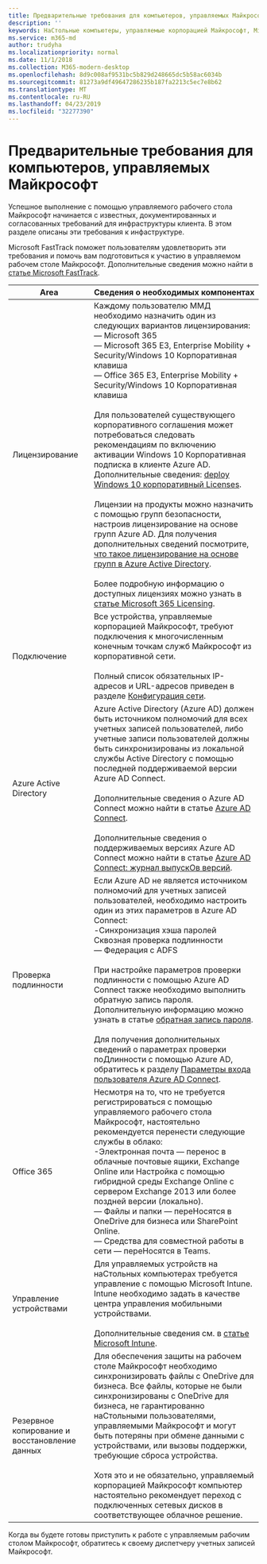 ```yaml
---
title: Предварительные требования для компьютеров, управляемых Майкрософт
description: ''
keywords: НаСтольные компьютеры, управляемые корпорацией Майкрософт, Microsoft 365, служба, документация
ms.service: m365-md
author: trudyha
ms.localizationpriority: normal
ms.date: 11/1/2018
ms.collection: M365-modern-desktop
ms.openlocfilehash: 8d9c008af9531bc5b829d248665dc5b58ac6034b
ms.sourcegitcommit: 81273a9df49647286235b187fa2213c5ec7e8b62
ms.translationtype: MT
ms.contentlocale: ru-RU
ms.lasthandoff: 04/23/2019
ms.locfileid: "32277390"
---
```

# <a name="prerequisites-for-microsoft-managed-desktop"></a>Предварительные требования для компьютеров, управляемых Майкрософт

<!--This topic is the target for a "Learn more" link in the Admin Portal (aka.ms/prereq-azure); do not delete.-->
<!--from Prerequisites -->

Успешное выполнение с помощью управляемого рабочего стола Майкрософт начинается с известных, документированных и согласованных требований для инфраструктуры клиента. В этом разделе описаны эти требования к инфаструктуре. 

Microsoft FastTrack поможет пользователям удовлетворить эти требования и помочь вам подготовиться к участию в управляемом рабочем столе Майкрософт. Дополнительные сведения можно найти в [статье Microsoft FastTrack](https://fasttrack.microsoft.com/about). 

Area | Сведения о необходимых компонентах
--- | ---
Лицензирование | Каждому пользователю ММД необходимо назначить один из следующих вариантов лицензирования:<br>— Microsoft 365<br>— Microsoft 365 E3, Enterprise Mobility + Security/Windows 10 Корпоративная клавиша<br>— Office 365 E3, Enterprise Mobility + Security/Windows 10 Корпоративная клавиша<br><br>Для пользователей существующего корпоративного соглашения может потребоваться следовать рекомендациям по включению активации Windows 10 Корпоративная подписка в клиенте Azure AD. Дополнительные сведения: [deploy Windows 10 корпоративный Licenses](https://docs.microsoft.com/windows/deployment/deploy-enterprise-licenses#enabling-subscription-activation-with-an-existing-ea).<br><br>Лицензии на продукты можно назначить с помощью групп безопасности, настроив лицензирование на основе групп Azure AD. Для получения дополнительных сведений посмотрите, [что такое лицензирование на основе групп в Azure Active Directory](https://docs.microsoft.com/en-us/azure/active-directory/fundamentals/active-directory-licensing-whatis-azure-portal).<br><br>Более подробную информацию о доступных лицензиях можно узнать в [статье Microsoft 365 Licensing](https://www.microsoft.com/microsoft-365/compare-all-microsoft-365-plans).
Подключение |  Все устройства, управляемые корпорацией Майкрософт, требуют подключения к многочисленным конечным точкам служб Майкрософт из корпоративной сети.<br><br>Полный список обязательных IP-адресов и URL-адресов приведен в разделе [Конфигурация сети](../get-ready/network.md). 
Azure Active Directory |    Azure Active Directory (Azure AD) должен быть источником полномочий для всех учетных записей пользователей, либо учетные записи пользователей должны быть синхронизированы из локальной службы Active Directory с помощью последней поддерживаемой версии Azure AD Connect.<br><br>Дополнительные сведения о Azure AD Connect можно найти в статье [Azure AD Connect](https://docs.microsoft.com/azure/active-directory/hybrid/whatis-azure-ad-connect).<br><br>Дополнительные сведения о поддерживаемых версиях Azure AD Connect можно найти в статье [Azure AD Connect: журнал выпускОв версий](https://docs.microsoft.com/azure/active-directory/hybrid/reference-connect-version-history).
Проверка подлинности |    Если Azure AD не является источником полномочий для учетных записей пользователей, необходимо настроить один из этих параметров в Azure AD Connect:<br>-Синхронизация хэша паролей<br>Сквозная проверка подлинности<br>— Федерация с ADFS<br><br>При настройке параметров проверки подлинности с помощью Azure AD Connect также необходимо выполнить обратную запись пароля. Дополнительную информацию можно узнать в статье [обратная запись пароля](https://docs.microsoft.com/azure/active-directory/authentication/howto-sspr-writeback). <br><br>Для получения дополнительных сведений о параметрах проверки поДлинности с помощью Azure AD, обратитесь к разделу [Параметры входа пользователя Azure AD Connect](https://docs.microsoft.com/azure/active-directory/connect/active-directory-aadconnect-user-signin).
Office 365 |    Несмотря на то, что не требуется регистрироваться с помощью управляемого рабочего стола Майкрософт, настоятельно рекомендуется перенести следующие службы в облако:<br>-Электронная почта — перенос в облачные почтовые ящики, Exchange Online или Настройка с помощью гибридной среды Exchange Online с сервером Exchange 2013 или более поздней версии (локально).<br>— Файлы и папки — переНосятся в OneDrive для бизнеса или SharePoint Online.<br>— Средства для совместной работы в сети — переНосятся в Teams.
Управление устройствами | Для управляемых устройств на наСтольных компьютерах требуется управление с помощью Microsoft Intune. Intune необходимо задать в качестве центра управления мобильными устройствами.<br><br>Дополнительные сведения см. в [статье Microsoft Intune](https://www.microsoft.com/cloud-platform/microsoft-intune). 
Резервное копирование и восстановление данных | Для обеспечения защиты на рабочем столе Майкрософт необходимо синхронизировать файлы с OneDrive для бизнеса. Все файлы, которые не были синхронизированы с OneDrive для бизнеса, не гарантированно наСтольными пользователями, управляемыми Майкрософт и могут быть потеряны при обмене данными с устройствами, или вызовы поддержки, требующие сброса устройства.<br><br>Хотя это и не обязательно, управляемый корпорацией Майкрософт компьютер настоятельно рекомендует переход с подключенных сетевых дисков в соответствующее облачное решение.  

Когда вы будете готовы приступить к работе с управляемым рабочим столом Майкрософт, обратитесь к своему диспетчеру учетных записей Майкрософт. 
